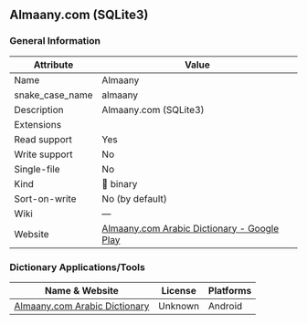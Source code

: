 
## Almaany.com (SQLite3) ##

### General Information ###
Attribute | Value
--------- | -------
Name | Almaany
snake_case_name | almaany
Description | Almaany.com (SQLite3)
Extensions | 
Read support | Yes
Write support | No
Single-file | No
Kind | 🔢 binary
Sort-on-write | No (by default)
Wiki | ―
Website | [Almaany.com Arabic Dictionary - Google Play](https://play.google.com/store/apps/details?id=com.almaany.arar)






### Dictionary Applications/Tools ###
Name & Website | License | Platforms
-------------- | ------- | ---------
[Almaany.com Arabic Dictionary](https://play.google.com/store/apps/details?id=com.almaany.arar) | Unknown | Android
